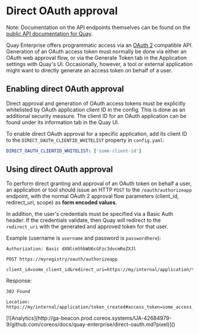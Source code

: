 # Direct OAuth approval

Note: Documentation on the API endpoints themselves can be found on the [public API documentation for Quay](http://docs.quay.io/api/).

Quay Enterprise offers programmatic access via an [OAuth 2](http://oauth.net/2/) compatible API. Generation of an OAuth access token must normally be done via either an OAuth web approval flow, or via the Generate Token tab in the Application settings with Quay's UI. Occasionally, however, a tool or external application might want to directly generate an access token on behalf of a user.

## Enabling direct OAuth approval

Direct approval and generation of OAuth access tokens must be explicitly whitelisted by OAuth application client ID in the config. This is done as an additional security measure. The client ID for an OAuth application can be found under its information tab in the Quay UI.

To enable direct OAuth approval for a specific application, add its client ID to the `DIRECT_OAUTH_CLIENTID_WHITELIST` property in `config.yaml`:

```yaml
DIRECT_OAUTH_CLIENTID_WHITELIST: ['some-client-id']
```

## Using direct OAuth approval

To perform direct granting and approval of an OAuth token on behalf a user, an application or tool should issue an HTTP `POST` to the `/oauth/authorizeapp` endpoint, with the normal OAuth 2 approval flow parameters (client_id, redirect_uri, scope) as **form encoded values**.

In addition, the user's credentials must be specified via a Basic Auth header. If the credentials validate, then Quay will redirect to the `redirect_uri` with the generated and approved token for that user.

Example (username is `username` and password is `passwordhere`):

```
Authorization: Basic dXNlcm5hbWU6cGFzc3dvcmRoZXJl

POST https://myregistry/oauth/authorizeapp

client_id=some_client_id&redirect_uri=https://my/internal/application/token_created&scope=repo:push,org:admin
```

Response:
```
302 Found

Location: https://my/internal/application/token_created#access_token=some_access_token_here&token_type=Bearer&expires_in=315576000
```


<!-- BEGIN ANALYTICS --> [![Analytics](http://ga-beacon.prod.coreos.systems/UA-42684979-9/github.com/coreos/docs/quay-enterprise/direct-oauth.md?pixel)]() <!-- END ANALYTICS -->